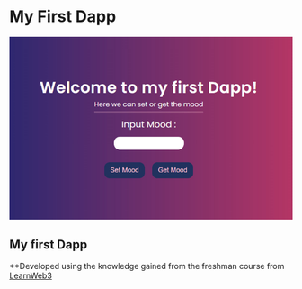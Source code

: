 # My First Dapp
![MY FIRST DAPP](/dapp.jpeg)

## My first Dapp
**Developed using the knowledge gained from the freshman course from [LearnWeb3](https://www.learnweb3.io/)
